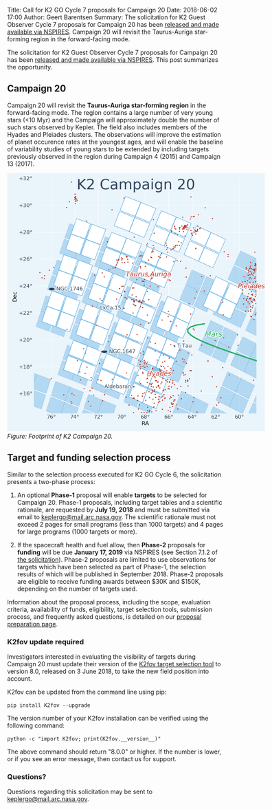 Title: Call for K2 GO Cycle 7 proposals for Campaign 20
Date: 2018-06-02 17:00
Author: Geert Barentsen
Summary: The solicitation for K2 Guest Observer Cycle 7 proposals for Campaign 20 has been [released and made available via NSPIRES](https://nspires.nasaprs.com/external/solicitations/summary!init.do?solId=%7b8A2B07C0-F3D9-677F-0C28-F0E8406FC3CD%7d&path=open). Campaign 20 will revisit the Taurus-Auriga star-forming region in the forward-facing mode.

The solicitation for K2 Guest Observer Cycle 7 proposals for Campaign 20 
has been [released and made available via NSPIRES](https://nspires.nasaprs.com/external/solicitations/summary!init.do?solId=%7b8A2B07C0-F3D9-677F-0C28-F0E8406FC3CD%7d&path=open).
This post summarizes the opportunity.

## Campaign 20

Campaign 20 will revisit the **Taurus-Auriga star-forming region** in the
forward-facing mode.
The region contains a large number of very young stars (<10 Myr)
and the Campaign will approximately double the number of such stars observed by Kepler.
The field also includes members of the Hyades and Pleiades clusters.
The observations will improve the estimation of planet occurence rates at the youngest ages, and will enable the baseline of variability studies of young stars to be extended by including targets previously observed in the region during Campaign 4 (2015) and Campaign 13 (2017).

<p>
<img src="images/k2/k2-c20-field.png" style="max-width: 600px;" alt="Footprint of K2 Campaign 20"/><br/>
<i>Figure: Footprint of K2 Campaign 20.</i>
</p>

## Target and funding selection process

Similar to the selection process executed for K2 GO Cycle 6,
the solicitation presents a two-phase process:

1. An optional **Phase-1** proposal will enable **targets** to be
selected for Campaign 20. Phase-1 proposals, including target tables
and a scientific rationale, are requested by **July 19, 2018**
and must be submitted via email to keplergo@mail.arc.nasa.gov.
The scientific rationale must not exceed 2 pages for small programs
(less than 1000 targets) and 4 pages for large programs
(1000 targets or more).

2. If the spacecraft health and fuel allow,
then **Phase-2** proposals for **funding** will be due **January 17, 2019**
via NSPIRES (see Section 7.1.2 of [the solicitation](https://nspires.nasaprs.com/external/viewrepositorydocument/cmdocumentid=610960/solicitationId=%7B8A2B07C0-F3D9-677F-0C28-F0E8406FC3CD%7D/viewSolicitationDocument=1/D.7%20K2%20Cycle%207%20Final%20Text%20Amend%2014%20final.pdf)).
Phase-2 proposals are limited to use observations for targets which have
been selected as part of Phase-1, the selection results of which will
be published in September 2018.
Phase-2 proposals are eligible to receive funding awards
between $30K and $150K, depending on the number of targets used.

Information about the proposal process, including the scope,
evaluation criteria, availability of funds, eligibility,
target selection tools, submission process, and frequently asked questions, is detailed on our [proposal preparation page](/k2-proposing-targets.html).


### K2fov update required

Investigators interested in evaluating the visibility of targets during Campaign 20 must update their version of the
<a href="software.html#k2fov">K2fov target selection tool</a>
to version 8.0, released on 3 June 2018,
to take the new field position into account. 

K2fov can be updated from the command line using pip:

    pip install K2fov --upgrade

The version number of your K2fov installation can be verified
using the following command:

    python -c "import K2fov; print(K2fov.__version__)"

The above command should return "8.0.0" or higher. If the number is lower,
or if you see an error message, then contact us for support.


### Questions?

Questions regarding this solicitation may be sent to <a href="keplergo@mail.arc.nasa.gov">keplergo@mail.arc.nasa.gov</a>.
